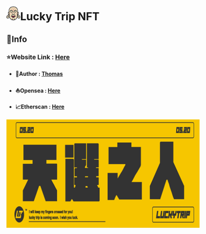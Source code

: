 # ![](/images/lucky3.png)Lucky Trip NFT

## 📜Info

### ⭐Website Link : [Here](https://evileye0666.github.io/luckyTrip/)

- #### 👤Author : [Thomas](https://linktr.ee/evileye0666)
- #### ⛵Opensea : [Here](https://opensea.io/collection/luckytrip)
- #### 📈Etherscan : [Here](https://etherscan.io/address/0xcedde3382ff839d8eef7357c16bdf111d77a72f2)

![](./images/banner.jpg)
